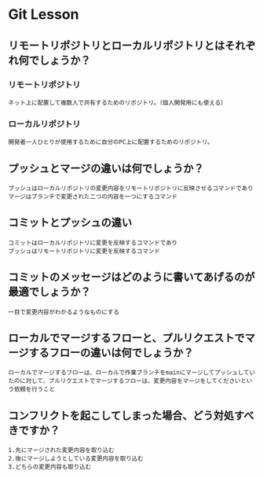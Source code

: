 
# Git Lesson

## リモートリポジトリとローカルリポジトリとはそれぞれ何でしょうか？

  ### リモートリポジトリ

    ネット上に配置して複数人で共有するためのリポジトリ。（個人開発用にも使える）
  ### ローカルリポジトリ

    開発者一人ひとりが使用するために自分のPC上に配置するためのリポジトリ。

## プッシュとマージの違いは何でしょうか？

    プッシュはローカルリポジトリの変更内容をリモートリポジトリに反映させるコマンドであり
    マージはブランチで変更された二つの内容を一つにするコマンド

## コミットとプッシュの違い
    コミットはローカルリポジトリに変更を反映するコマンドであり
    プッシュはリモートリポジトリに変更を反映するコマンド


## コミットのメッセージはどのように書いてあげるのが最適でしょうか？

    一目で変更内容がわかるようなものにする

## ローカルでマージするフローと、プルリクエストでマージするフローの違いは何でしょうか？

    ローカルでマージするフローは、ローカルで作業ブランチをmainにマージしてプッシュしていたのに対して、プルリクエストでマージするフローは、変更内容をマージをしてくださいという依頼を行うこと


## コンフリクトを起こしてしまった場合、どう対処すべきですか？

    1.先にマージされた変更内容を取り込む
    2.後にマージしようとしている変更内容を取り込む
    3.どちらの変更内容も取り込む